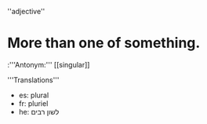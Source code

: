 ''adjective''

# More than one of something.
:'''Antonym:''' [[singular]]

'''Translations'''

* es: plural
* fr: pluriel
* he: לשון רבים